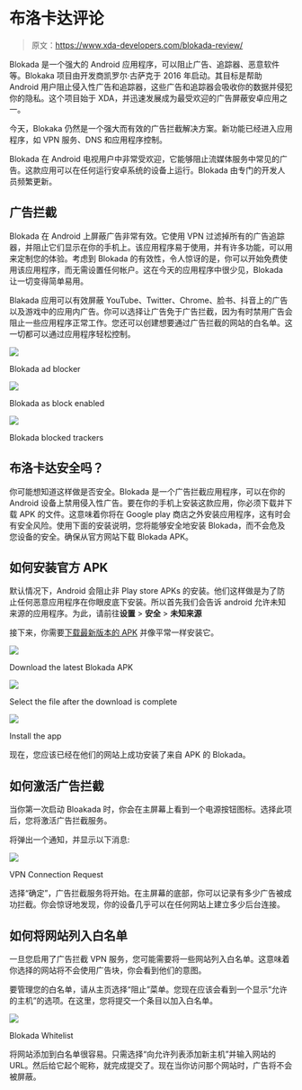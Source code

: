 # 布洛卡达评论

> 原文：<https://www.xda-developers.com/blokada-review/>

Blokada 是一个强大的 Android 应用程序，可以阻止广告、追踪器、恶意软件等。Blokaka 项目由开发商凯罗尔·古萨克于 2016 年启动。其目标是帮助 Android 用户阻止侵入性广告和追踪器，这些广告和追踪器会吸收你的数据并侵犯你的隐私。这个项目始于 XDA，并迅速发展成为最受欢迎的广告屏蔽安卓应用之一。

今天，Blokaka 仍然是一个强大而有效的广告拦截解决方案。新功能已经进入应用程序，如 VPN 服务、DNS 和应用程序控制。

Blokada 在 Android 电视用户中非常受欢迎，它能够阻止流媒体服务中常见的广告。这款应用可以在任何运行安卓系统的设备上运行。Blokada 由专门的开发人员频繁更新。

## 广告拦截

Blokada 在 Android 上屏蔽广告非常有效。它使用 VPN 过滤掉所有的广告追踪器，并阻止它们显示在你的手机上。该应用程序易于使用，并有许多功能，可以用来定制您的体验。考虑到 Blokada 的有效性，令人惊讶的是，你可以开始免费使用该应用程序，而无需设置任何帐户。这在今天的应用程序中很少见，Blokada 让一切变得简单易用。

Blakada 应用可以有效屏蔽 YouTube、Twitter、Chrome、脸书、抖音上的广告以及游戏中的应用内广告。你可以选择让广告免于广告拦截，因为有时禁用广告会阻止一些应用程序正常工作。您还可以创建想要通过广告拦截的网站的白名单。这一切都可以通过应用程序轻松控制。

 <picture>![](img/95658e7a061a4b242e03a6f9774c58f1.png)</picture> 

Blokada ad blocker

 <picture>![](img/7c043734124698fdae7388b78a842240.png)</picture> 

Blokada as block enabled

 <picture>![](img/c93f83f573f59916ce65a99f798c5cc3.png)</picture> 

Blokada blocked trackers

## 布洛卡达安全吗？

你可能想知道这样做是否安全。Blokada 是一个广告拦截应用程序，可以在你的 Android 设备上禁用侵入性广告。要在你的手机上安装这款应用，你必须下载并下载 APK 的文件。这意味着你将在 Google play 商店之外安装应用程序，这有时会有安全风险。使用下面的安装说明，您将能够安全地安装 Blokada，而不会危及您设备的安全。确保从官方网站下载 Blokada APK。

## 如何安装官方 APK

默认情况下，Android 会阻止非 Play store APKs 的安装。他们这样做是为了防止任何恶意应用程序在你眼皮底下安装。所以首先我们会告诉 android 允许未知来源的应用程序。为此，请前往**设置** > **安全** > **未知来源**

接下来，你需要[下载最新版本的 APK](https://blokada.org/index.html) 并像平常一样安装它。

 <picture>![](img/7d3177e25181ebb21fda11d14be9d136.png)</picture> 

Download the latest Blokada APK

 <picture>![](img/b021e328123a6d3f996c3f53fb2577b9.png)</picture> 

Select the file after the download is complete

 <picture>![](img/00bea97d3eca499dc2af100c4cd1e3c7.png)</picture> 

Install the app

现在，您应该已经在他们的网站上成功安装了来自 APK 的 Blokada。

## 如何激活广告拦截

当你第一次启动 Bloakada 时，你会在主屏幕上看到一个电源按钮图标。选择此项后，您将激活广告拦截服务。

将弹出一个通知，并显示以下消息:

 <picture>![](img/d6dd385881514c2896750428db37683d.png)</picture> 

VPN Connection Request

选择“确定”，广告拦截服务将开始。在主屏幕的底部，你可以记录有多少广告被成功拦截。你会惊讶地发现，你的设备几乎可以在任何网站上建立多少后台连接。

## 如何将网站列入白名单

一旦您启用了广告拦截 VPN 服务，您可能需要将一些网站列入白名单。这意味着你选择的网站将不会使用广告块，你会看到他们的意图。

要管理您的白名单，请从主页选择“阻止”菜单。您现在应该会看到一个显示“允许的主机”的选项。在这里，您将提交一个条目以加入白名单。

 <picture>![](img/4a765544b5b7819e5fd33f57e0d294a9.png)</picture> 

Blokada Whitelist

将网站添加到白名单很容易。只需选择“向允许列表添加新主机”并输入网站的 URL。然后给它起个昵称，就完成提交了。现在当你访问那个网站时，广告将不会被屏蔽。